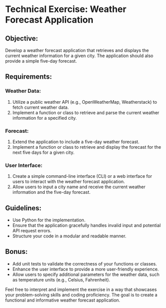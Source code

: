 # Technical Exercise: Weather Forecast Application

## Objective:
Develop a weather forecast application that retrieves and displays the current weather information for a given city. The application should also provide a simple five-day forecast.

## Requirements:

### Weather Data:
1. Utilize a public weather API (e.g., OpenWeatherMap, Weatherstack) to fetch current weather data.
2. Implement a function or class to retrieve and parse the current weather information for a specified city.

### Forecast:
1. Extend the application to include a five-day weather forecast.
2. Implement a function or class to retrieve and display the forecast for the next five days for a given city.

### User Interface:
1. Create a simple command-line interface (CLI) or a web interface for users to interact with the weather forecast application.
2. Allow users to input a city name and receive the current weather information and the five-day forecast.

## Guidelines:
- Use Python for the implementation.
- Ensure that the application gracefully handles invalid input and potential API request errors.
- Structure your code in a modular and readable manner.

## Bonus:
- Add unit tests to validate the correctness of your functions or classes.
- Enhance the user interface to provide a more user-friendly experience.
- Allow users to specify additional parameters for the weather data, such as temperature units (e.g., Celsius, Fahrenheit).

Feel free to interpret and implement the exercise in a way that showcases your problem-solving skills and coding proficiency. The goal is to create a functional and informative weather forecast application.
